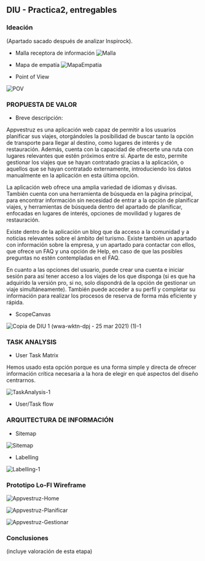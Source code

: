 ## DIU - Practica2, entregables

### Ideación 

(Apartado sacado después de analizar Inspirock).

* Malla receptora de información 
![Malla](https://user-images.githubusercontent.com/62568912/114884015-b6925300-9e05-11eb-839f-c47df9d25a52.png)


* Mapa de empatía
![MapaEmpatia](https://user-images.githubusercontent.com/62568912/114888275-5d2c2300-9e09-11eb-91b5-1eb7d21731bc.png)


* Point of View 

![POV](https://user-images.githubusercontent.com/62568912/112503826-88cc6800-8d8b-11eb-803b-d66f2ccea2ab.png)


### PROPUESTA DE VALOR

* Breve descripción: 

Appvestruz es una aplicación web capaz de permitir a los usuarios planificar sus viajes, otorgándoles la posibilidad de buscar tanto la opción de transporte para llegar al destino, como lugares de interés y de restauración. Además, cuenta con la capacidad de ofrecerte una ruta con lugares relevantes que estén próximos entre sí.
Aparte de esto, permite gestionar los viajes que se hayan contratado gracias a la aplicación, o aquellos que se hayan contratado externamente, introduciendo los datos manualmente en la aplicación en esta última opción.

La aplicación web ofrece una amplia variedad de idiomas y divisas. También cuenta con una herramienta de búsqueda en la página principal, para encontrar información sin necesidad de entrar a la opción de planificar viajes, y herramientas de búsqueda dentro del apartado de planificar, enfocadas en lugares de interés, opciones de movilidad y lugares de restauración.

Existe dentro de la aplicación un blog que da acceso a la comunidad y a noticias relevantes sobre el ámbito del turismo. Existe también un apartado con información sobre la empresa, y un apartado para contactar con ellos, que ofrece un FAQ y una opción de Help, en caso de que las posibles preguntas no estén contempladas en el FAQ.

En cuanto a las opciones del usuario, puede crear una cuenta e iniciar sesión para así tener acceso a los viajes de los que disponga (si es que ha adquirido la versión pro, si no, solo dispondrá de la opción de gestionar un viaje simultáneamente). También puede acceder a su perfil y completar su información para realizar los procesos de reserva de forma más eficiente y rápida.


* ScopeCanvas

![Copia de DIU 1 (wwa-wktn-dpj - 25 mar 2021) (1)-1](https://user-images.githubusercontent.com/62568912/113937949-33b43b80-97fa-11eb-83b3-205aeea36a5e.png)



### TASK ANALYSIS

* User Task Matrix 

Hemos usado esta opción porque es una forma simple y directa de ofrecer información crítica necesaria a la hora de elegir en qué aspectos del diseño centrarnos.

![TaskAnalysis-1](https://user-images.githubusercontent.com/62568912/114779964-0bd35380-9d77-11eb-820c-2cc163e09568.png)


* User/Task flow


### ARQUITECTURA DE INFORMACIÓN

* Sitemap 

![Sitemap](https://user-images.githubusercontent.com/62568912/114043911-02ce1800-9887-11eb-811e-c8ed8c4d62ff.png)



* Labelling 

![Labelling-1](https://user-images.githubusercontent.com/62568912/114051001-06649d80-988d-11eb-984b-680ef6bb50fb.png)



### Prototipo Lo-FI Wireframe 

![Appvestruz-Home](https://user-images.githubusercontent.com/62568912/114789395-5c50ae00-9d83-11eb-8141-922a82dbb3c4.jpg)

![Appvestruz-Planificar](https://user-images.githubusercontent.com/62568912/114789404-607ccb80-9d83-11eb-9be1-03d15cb459bc.jpg)

![Appvestruz-Gestionar](https://user-images.githubusercontent.com/62568912/114789421-64105280-9d83-11eb-9e2e-8861ce848530.jpg)



### Conclusiones  
(incluye valoración de esta etapa)
